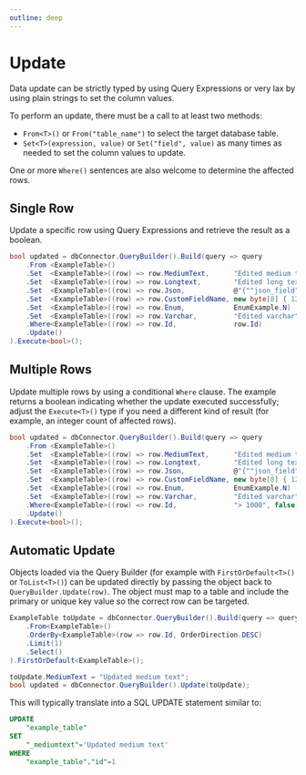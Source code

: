 ```yaml
---
outline: deep
---
```


# Update
Data update can be strictly typed by using Query Expressions or very lax by using plain strings to set the column values.

To perform an update, there must be a call to at least two methods:

* `From<T>()` or `From("table_name")` to select the target database table.
* `Set<T>(expression, value)` or `Set("field", value)` as many times as needed to set the column values to update.

One or more `Where()` sentences are also welcome to determine the affected rows.

## Single Row

Update a specific row using Query Expressions and retrieve the result as a boolean.

```csharp
bool updated = dbConnector.QueryBuilder().Build(query => query
    .From <ExampleTable>()
    .Set  <ExampleTable>((row) => row.MediumText,      "Edited medium text")
    .Set  <ExampleTable>((row) => row.Longtext,        "Edited long text")
    .Set  <ExampleTable>((row) => row.Json,            @"{""json_field"": ""json_edited_value""}")
    .Set  <ExampleTable>((row) => row.CustomFieldName, new byte[8] { 12, 13, 14, 15, 12, 13, 14, 15 })
    .Set  <ExampleTable>((row) => row.Enum,            EnumExample.N)
    .Set  <ExampleTable>((row) => row.Varchar,         "Edited varchar")
    .Where<ExampleTable>((row) => row.Id,              row.Id)
    .Update()
).Execute<bool>();
```

## Multiple Rows

Update multiple rows by using a conditional `Where` clause. 
The example returns a boolean indicating whether the update executed successfully; adjust the `Execute<T>()` type if you need a different kind of result (for example, an integer count of affected rows).

```csharp
bool updated = dbConnector.QueryBuilder().Build(query => query
    .From <ExampleTable>()
    .Set  <ExampleTable>((row) => row.MediumText,      "Edited medium text")
    .Set  <ExampleTable>((row) => row.Longtext,        "Edited long text")
    .Set  <ExampleTable>((row) => row.Json,            @"{""json_field"": ""json_edited_value""}")
    .Set  <ExampleTable>((row) => row.CustomFieldName, new byte[8] { 12, 13, 14, 15, 12, 13, 14, 15 })
    .Set  <ExampleTable>((row) => row.Enum,            EnumExample.N)
    .Set  <ExampleTable>((row) => row.Varchar,         "Edited varchar")
    .Where<ExampleTable>((row) => row.Id,              "> 1000", false)
    .Update()
).Execute<bool>();
```

## Automatic Update

Objects loaded via the Query Builder (for example with `FirstOrDefault<T>()` or `ToList<T>()`) can be updated directly by passing the object back to `QueryBuilder.Update(row)`. The object must map to a table and include the primary or unique key value so the correct row can be targeted.

```csharp
ExampleTable toUpdate = dbConnector.QueryBuilder().Build(query => query
    .From<ExampleTable>()
    .OrderBy<ExampleTable>(row => row.Id, OrderDirection.DESC)
    .Limit(1)
    .Select()
).FirstOrDefault<ExampleTable>();

toUpdate.MediumText = "Updated medium text";
bool updated = dbConnector.QueryBuilder().Update(toUpdate);
```

This will typically translate into a SQL UPDATE statement similar to:

```sql
UPDATE
    "example_table" 
SET 
    "_mediumtext"='Updated medium text' 
WHERE 
    "example_table"."id"=1
```